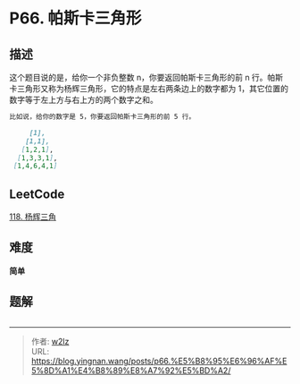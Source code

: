 # P66. 帕斯卡三角形


<!--more-->

## 描述

这个题目说的是，给你一个非负整数 n，你要返回帕斯卡三角形的前 n 行。帕斯卡三角形又称为杨辉三角形，它的特点是左右两条边上的数字都为 1，其它位置的数字等于左上方与右上方的两个数字之和。

```markdown
比如说，给你的数字是 5，你要返回帕斯卡三角形的前 5 行。

     [1],
    [1,1],
   [1,2,1],
  [1,3,3,1],
 [1,4,6,4,1]
```

## LeetCode

[118. 杨辉三角](https://leetcode.cn/problems/pascals-triangle/description/)

## 难度

**简单**

## 题解

```java

```


---

> 作者: [w2lz](https://github.com/w2lz)  
> URL: https://blog.yingnan.wang/posts/p66.%E5%B8%95%E6%96%AF%E5%8D%A1%E4%B8%89%E8%A7%92%E5%BD%A2/  

